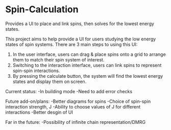 # Spin-Calculation
Provides a UI to place and link spins, then solves for the lowest energy states.

This project aims to help provide a UI for users studying the low energy states of spin systems.
There are 3 main steps to using this UI:
1. In the user interface, users can drag & place spins onto a grid to arrange them to match their spin system of interest.
2. Switching to the interaction interface, users can link spins to represent spin-spin interactions.
3. By pressing the calculate button, the system will find the lowest energy states and display them on screen.


Current status:
-In building mode
-Need to add error checks

Future add-on/plans:
-Better diagrams for spins
-Choice of spin-spin interaction strength, J
-Ability to choose values of J for different interactions
-Better desgin of UI

Far in the future:
-Possibility of infinite chain representation/DMRG
